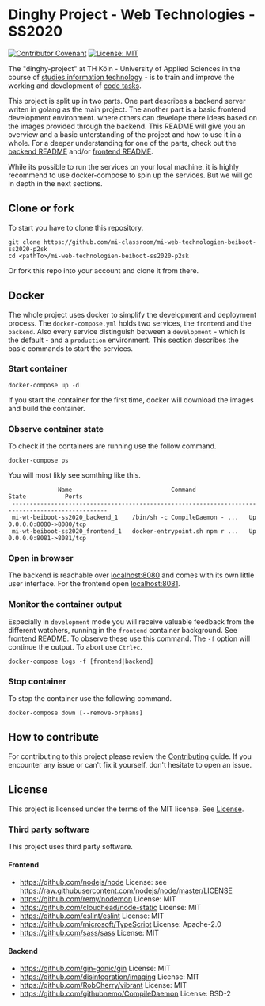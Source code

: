 # Dinghy Project - Web Technologies - SS2020

[![Contributor Covenant](https://img.shields.io/badge/Contributor%20Covenant-v2.0%20adopted-ff69b4.svg)](docs/CODE_OF_CONDUCT.md) 
[![License: MIT](https://img.shields.io/badge/License-MIT-yellow.svg)](LICENSE.md)

The "dinghy-project" at TH Köln - University of Applied Sciences in the course of [studies information technology](https://www.medieninformatik.th-koeln.de/study/master/schwerpunkte/weaving-the-web/) - is to train and improve the working and development of [code tasks](https://github.com/mi-classroom/mi-master-wt-beiboot-2020/issues).

This project is split up in two parts. One part describes a backend server writen in golang as the main project. The another part is a basic frontend development environment. where others can develope there ideas based on the images provided through the backend. This README will give you an overview and a basic unterstanding of the project and how to use it in a whole. For a deeper understanding for one of the parts, check out the [backend README](backend/README.md) and/or [frontend README](frontend/README.md).

While its possible to run the services on your local machine, it is highly recommend to use docker-compose to spin up the services. But we will go in depth in the next sections.


## Clone or fork

To start you have to clone this repository.

```
git clone https://github.com/mi-classroom/mi-web-technologien-beiboot-ss2020-p2sk
cd <pathTo>/mi-web-technologien-beiboot-ss2020-p2sk
```

Or fork this repo into your account and clone it from there.

## Docker

The whole project uses docker to simplify the development and deployment process. The `docker-compose.yml` holds two services, the `frontend` and the `backend`. Also every service distinguish between a `development` - which is the default - and a `production` environment. This section describes the basic commands to start the services. 


<!--Its possible to run the backend with docker. Then you don't need to install go. In the follow sections are the steps to run and reproduce the functions described above. The container is able to automatically recompile the backend while running. Therefore you don't need to restart the container when developing.-->

### Start container

```
docker-compose up -d
```

If you start the container for the first time, docker will download the images and build the container.

### Observe container state

To check if the containers are running use the follow command.

```
docker-compose ps
```

You will most likly see somthing like this.

```
              Name                            Command               State           Ports         
 -------------------------------------------------------------------------------------------------
 mi-wt-beiboot-ss2020_backend_1    /bin/sh -c CompileDaemon - ...   Up      0.0.0.0:8080->8080/tcp
 mi-wt-beiboot-ss2020_frontend_1   docker-entrypoint.sh npm r ...   Up      0.0.0.0:8081->8081/tcp
```

### Open in browser

The backend is reachable over [localhost:8080](http://localhost:8080) and comes with its own little user interface.
For the frontend open [localhost:8081](http://localhost:8081).

### Monitor the container output

Especially in `development` mode you will receive valuable feedback from the different watchers, running in the `frontend` container background. See [frontend README](frontend/README.md#watchers). To observe these use this command. The `-f` option will continue the output. To abort use `Ctrl+c`.

```
docker-compose logs -f [frontend|backend]
```

### Stop container

To stop the container use the following command.

```
docker-compose down [--remove-orphans]
```

## How to contribute

For contributing to this project please review the [Contributing](docs/CONTRIBUTING.md) guide. If you encounter any issue or can't fix it yourself, don't hesitate to open an issue.

## License

This project is licensed under the terms of the MIT license. See [License](LICENSE.md).

### Third party software

This project uses third party software.

#### Frontend

* https://github.com/nodejs/node License: see https://raw.githubusercontent.com/nodejs/node/master/LICENSE
* https://github.com/remy/nodemon License: MIT
* https://github.com/cloudhead/node-static License: MIT
* https://github.com/eslint/eslint License: MIT
* https://github.com/microsoft/TypeScript License: Apache-2.0
* https://github.com/sass/sass License: MIT

#### Backend

* https://github.com/gin-gonic/gin License: MIT
* https://github.com/disintegration/imaging License: MIT
* https://github.com/RobCherry/vibrant License: MIT
* https://github.com/githubnemo/CompileDaemon License: BSD-2